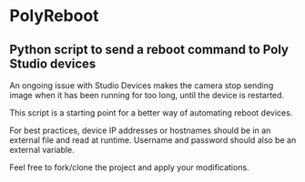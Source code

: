 # PolyReboot
## Python script to send a reboot command to Poly Studio devices

An ongoing issue with Studio Devices makes the camera stop sending image when it has been running for too long, until the device is restarted. 

This script is a starting point for a better way of automating reboot devices.

For best practices, device IP addresses or hostnames should be in an external file and read at runtime.
Username and password should also be an external variable.

Feel free to fork/clone the project and apply your modifications.
